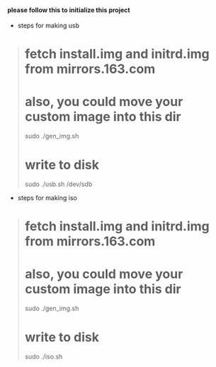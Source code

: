 #### please follow this to initialize this project

- steps for making usb
>    # fetch install.img and initrd.img from mirrors.163.com
>    # also, you could move your custom image into this dir
>    sudo ./gen_img.sh
>    # write to disk
>    sudo ./usb.sh /dev/sdb

- steps for making iso
>    # fetch install.img and initrd.img from mirrors.163.com
>    # also, you could move your custom image into this dir
>    sudo ./gen_img.sh
>    # write to disk
>    sudo ./iso.sh
